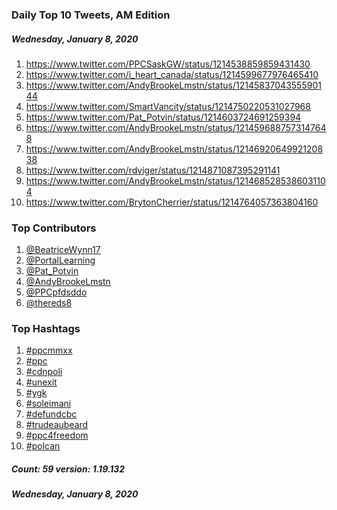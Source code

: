 ### Daily Top 10 Tweets, AM Edition
##### Wednesday, January 8, 2020
 1) https://www.twitter.com/PPCSaskGW/status/1214538859859431430
 2) https://www.twitter.com/i_heart_canada/status/1214599677976465410
 3) https://www.twitter.com/AndyBrookeLmstn/status/1214583704355590144
 4) https://www.twitter.com/SmartVancity/status/1214750220531027968
 5) https://www.twitter.com/Pat_Potvin/status/1214603724691259394
 6) https://www.twitter.com/AndyBrookeLmstn/status/1214596887573147648
 7) https://www.twitter.com/AndyBrookeLmstn/status/1214692064992120838
 8) https://www.twitter.com/rdviger/status/1214871087395291141
 9) https://www.twitter.com/AndyBrookeLmstn/status/1214685285386031104
10) https://www.twitter.com/BrytonCherrier/status/1214764057363804160

### Top Contributors
  1) [@BeatriceWynn17](https://www.twitter.com/BeatriceWynn17)
  2) [@PortalLearning](https://www.twitter.com/PortalLearning)
  3) [@Pat_Potvin](https://www.twitter.com/Pat_Potvin)
  4) [@AndyBrookeLmstn](https://www.twitter.com/AndyBrookeLmstn)
  5) [@PPCpfdsddo](https://www.twitter.com/PPCpfdsddo)
  6) [@thereds8](https://www.twitter.com/thereds8)


### Top Hashtags

  1) [#ppcmmxx](https://www.twitter.com/hashtag/ppcmmxx)
  2) [#ppc](https://www.twitter.com/hashtag/ppc)
  3) [#cdnpoli](https://www.twitter.com/hashtag/cdnpoli)
  4) [#unexit](https://www.twitter.com/hashtag/unexit)
  5) [#ygk](https://www.twitter.com/hashtag/ygk)
  6) [#soleimani](https://www.twitter.com/hashtag/soleimani)
  7) [#defundcbc](https://www.twitter.com/hashtag/defundcbc)
  8) [#trudeaubeard](https://www.twitter.com/hashtag/trudeaubeard)
  9) [#ppc4freedom](https://www.twitter.com/hashtag/ppc4freedom)
 10) [#polcan](https://www.twitter.com/hashtag/polcan)

##### Count: 59	version: 1.19.132
##### Wednesday, January 8, 2020

